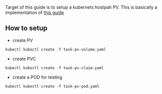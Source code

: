 Target of this guide is to setup a kubernets hostpah PV.
This is basically a implementation of [this guide](https://kubernetes.io/docs/tasks/configure-pod-container/configure-persistent-volume-storage/)

## How to setup

* create PV
```shell
kubectl kubectl create -f task-pv-volume.yaml
```

* create PVC
```shell
kubectl kubectl create -f task-pv-claim.yaml
```

* create a POD for testing

```shell
kubectl kubectl create -f task-pv-pod.yaml
```
